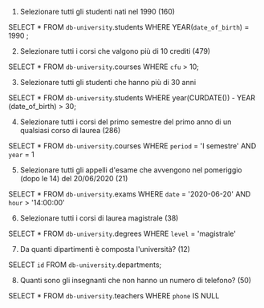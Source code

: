1. Selezionare tutti gli studenti nati nel 1990 (160)

SELECT 
    *
FROM
    `db-university`.students
WHERE YEAR(`date_of_birth`) = 1990 ;

2. Selezionare tutti i corsi che valgono più di 10 crediti (479)

SELECT 
    *
FROM
    `db-university`.courses
WHERE `cfu` > 10;

3. Selezionare tutti gli studenti che hanno più di 30 anni

SELECT 
    *
FROM
    `db-university`.students
WHERE year(CURDATE()) - YEAR (date_of_birth) > 30;

4. Selezionare tutti i corsi del primo semestre del primo anno di un qualsiasi corso di
laurea (286)

SELECT 
    *
FROM
    `db-university`.courses
WHERE `period` = 'I semestre'
AND `year` = 1

5. Selezionare tutti gli appelli d'esame che avvengono nel pomeriggio (dopo le 14) del
20/06/2020 (21)

SELECT 
    *
FROM
    `db-university`.exams
WHERE `date` = '2020-06-20'
AND `hour` > '14:00:00'

6. Selezionare tutti i corsi di laurea magistrale (38)

SELECT 
    *
FROM
    `db-university`.degrees
    WHERE 
    `level` = 'magistrale'

7. Da quanti dipartimenti è composta l'università? (12)

SELECT 
    `id`
FROM
    `db-university`.departments;

8. Quanti sono gli insegnanti che non hanno un numero di telefono? (50)

SELECT 
    *
FROM
    `db-university`.teachers
WHERE `phone` IS NULL